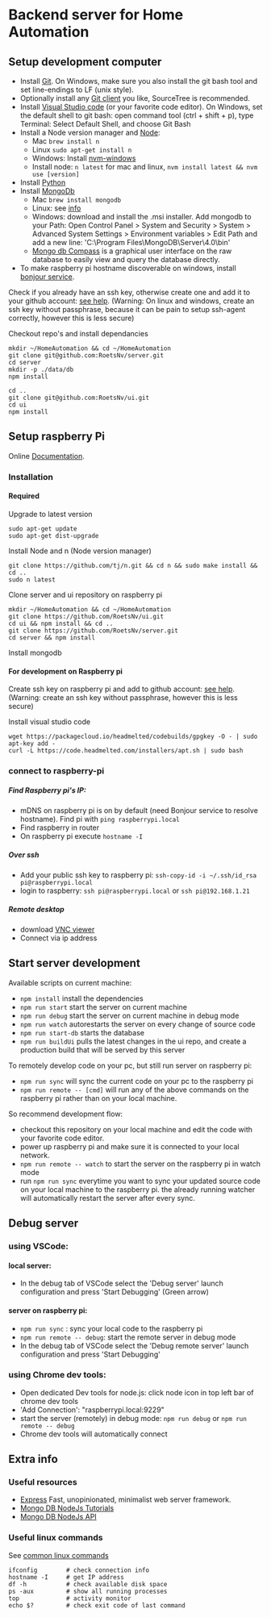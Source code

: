 # Backend server for Home Automation

## Setup development computer
- Install [Git](https://git-scm.com/downloads). On Windows, make sure you also install the git bash tool and set line-endings to LF (unix style).
- Optionally install any [Git client](https://git-scm.com/downloads/guis) you like, SourceTree is recommended.
- Install [Visual Studio code](https://code.visualstudio.com/) (or your favorite code editor). On Windows, set the default shell to git bash: open command tool (ctrl + shift + p), type Terminal: Select Default Shell, and choose Git Bash
- Install a Node version manager and [Node](https://nodejs.org/en/):
    - Mac `brew install n`
    - Linux `sudo apt-get install n`
    - Windows: Install [nvm-windows](https://github.com/coreybutler/nvm-windows#node-version-manager-nvm-for-windows)
    - Install node: `n latest` for mac and linux, `nvm install latest && nvm use [version]`
- Install [Python](https://www.python.org/downloads/)
- Install [MongoDb](https://www.mongodb.com/download-center/community)
    - Mac `brew install mongodb`
    - Linux: see [info](https://docs.mongodb.com/v3.2/administration/install-on-linux/)
    - Windows: download and install the .msi installer. Add mongodb to your Path: Open Control Panel > System and Security > System > Advanced System Settings > Environment variables > Edit Path and add a new line: 'C:\Program Files\MongoDB\Server\4.0\bin'
    - [Mongo db Compass](https://docs.mongodb.com/compass/current/install/) is a graphical user interface on the raw database to easily view and query the database directly.
- To make raspberry pi hostname discoverable on windows, install [bonjour service](https://support.apple.com/kb/DL999?locale=en_US).

Check if you already have an ssh key, otherwise create one and add it to your github account: [see help](https://help.github.com/articles/connecting-to-github-with-ssh/).
(Warning: On linux and windows, create an ssh key without passphrase, because it can be pain to setup ssh-agent correctly, however this is less secure)

Checkout repo's and install dependancies
```
mkdir ~/HomeAutomation && cd ~/HomeAutomation
git clone git@github.com:RoetsNv/server.git
cd server
mkdir -p ./data/db
npm install

cd ..
git clone git@github.com:RoetsNv/ui.git
cd ui
npm install
```

## Setup raspberry Pi
Online [Documentation](https://www.raspberrypi.org/help/).

### Installation
#### Required
Upgrade to latest version
```
sudo apt-get update
sudo apt-get dist-upgrade
```
Install Node and n (Node version manager)
```
git clone https://github.com/tj/n.git && cd n && sudo make install && cd ..
sudo n latest
```

Clone server and ui repository on raspberry pi
```
mkdir ~/HomeAutomation && cd ~/HomeAutomation
git clone https://github.com/RoetsNv/ui.git
cd ui && npm install && cd ..
git clone https://github.com/RoetsNv/server.git
cd server && npm install
```

Install mongodb


#### For development on Raspberry pi
Create ssh key on raspberry pi and add to github account: [see help](https://help.github.com/articles/connecting-to-github-with-ssh/).
(Warning: create an ssh key without passphrase, however this is less secure)

Install visual studio code
```
wget https://packagecloud.io/headmelted/codebuilds/gpgkey -O - | sudo apt-key add -
curl -L https://code.headmelted.com/installers/apt.sh | sudo bash
```

### connect to raspberry-pi
##### Find Raspberry pi's IP:
- mDNS on raspberry pi is on by default (need Bonjour service to resolve hostname). Find pi with `ping raspberrypi.local`
- Find raspberry in router
- On raspberry pi execute `hostname -I `
##### Over ssh
- Add your public ssh key to raspberry pi: `ssh-copy-id -i ~/.ssh/id_rsa pi@raspberrypi.local`
- login to raspberry: `ssh pi@raspberrypi.local` or `ssh pi@192.168.1.21`
##### Remote desktop 
- download [VNC viewer](https://www.realvnc.com/download/viewer/)
- Connect via ip address

## Start server development
Available scripts on current machine:
- `npm install` install the dependencies
- `npm run start` start the server on current machine
- `npm run debug` start the server on current machine in debug mode
- `npm run watch` autorestarts the server on every change of source code
- `npm run start-db` starts the database
- `npm run buildUi` pulls the latest changes in the ui repo, and create a production build that will be served by this server

To remotely develop code on your pc, but still run server on raspberry pi:
- `npm run sync` will sync the current code on your pc to the raspberry pi
- `npm run remote -- [cmd]` will run any of the above commands on the raspberry pi rather than on your local machine. 

So recommend development flow:
- checkout this repository on your local machine and edit the code with your favorite code editor.
- power up raspberry pi and make sure it is connected to your local network.
- `npm run remote -- watch` to start the server on the raspberry pi in watch mode
- run `npm run sync` everytime you want to sync your updated source code on your local machine to the raspberry pi. the already running watcher will automatically restart the server after every sync.

## Debug server
### using VSCode:
#### local server:
- In the debug tab of VSCode select the 'Debug server' launch configuration and press 'Start Debugging' (Green arrow)

#### server on raspberry pi:
- `npm run sync` : sync your local code to the raspberry pi
- `npm run remote -- debug`: start the remote server in debug mode
- In the debug tab of VSCode select the 'Debug remote server' launch configuration and press 'Start Debugging'

### using Chrome dev tools:
- Open dedicated Dev tools for node.js: click node icon in top left bar of chrome dev tools
- 'Add Connection': "raspberrypi.local:9229"
- start the server (remotely) in debug mode: `npm run debug` or `npm run remote -- debug` 
- Chrome dev tools will automatically connect

## Extra info
### Useful resources
- [Express](https://expressjs.com/) Fast, unopinionated, minimalist web server framework.
- [Mongo DB NodeJs Tutorials](http://mongodb.github.io/node-mongodb-native/3.1/quick-start/quick-start/)
- [Mongo DB NodeJs API](http://mongodb.github.io/node-mongodb-native/3.1/api/Collection.html)

### Useful linux commands
See [common linux commands](https://www.raspberrypi.org/documentation/linux/usage/commands.md)
```
ifconfig        # check connection info
hostname -I     # get IP address
df -h           # check available disk space
ps -aux         # show all running processes
top             # activity monitor
echo $?         # check exit code of last command
```

